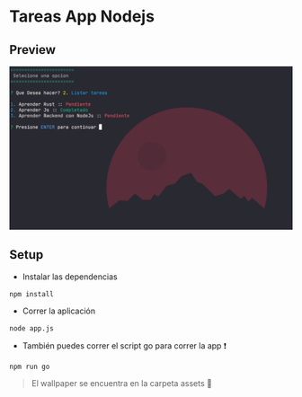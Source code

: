 # Tareas App Nodejs

## Preview

<img alt="previewMenu" src="./assets/previewListTareas.png">

## Setup 

*  Instalar las dependencias

```
npm install
```

* Correr la aplicación 

```
node app.js 
```

* También puedes correr el script go para correr la app :exclamation:

```
npm run go
```

> El wallpaper se encuentra en la carpeta assets :star2: